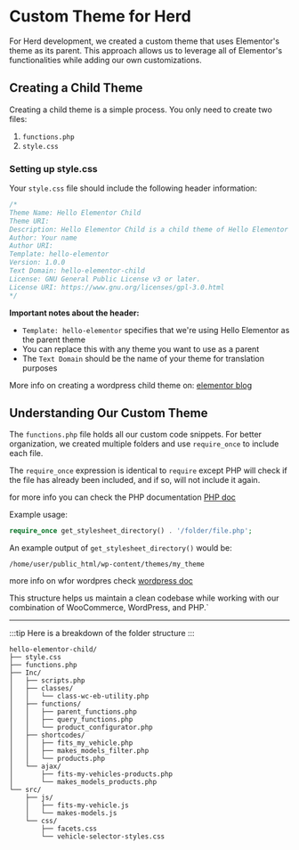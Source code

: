 # Custom Theme for Herd

For Herd development, we created a custom theme that uses Elementor's theme as its parent. This approach allows us to leverage all of Elementor's functionalities while adding our own customizations.

## Creating a Child Theme

Creating a child theme is a simple process. You only need to create two files:
1. `functions.php`
2. `style.css`

### Setting up style.css

Your `style.css` file should include the following header information:

```css
/*
Theme Name: Hello Elementor Child
Theme URI:
Description: Hello Elementor Child is a child theme of Hello Elementor
Author: Your name
Author URI:
Template: hello-elementor
Version: 1.0.0
Text Domain: hello-elementor-child
License: GNU General Public License v3 or later.
License URI: https://www.gnu.org/licenses/gpl-3.0.html
*/
```

**Important notes about the header:**
- `Template: hello-elementor` specifies that we're using Hello Elementor as the parent theme
- You can replace this with any theme you want to use as a parent
- The `Text Domain` should be the name of your theme for translation purposes

More info on creating a wordpress child theme on: [elementor blog](https://elementor.com/blog/wordpress-child-theme/)

## Understanding Our Custom Theme

The `functions.php` file holds all our custom code snippets. For better organization, we created multiple folders and use `require_once` to include each file.

The `require_once` expression is identical to `require` except PHP will check if the file has already been included, and if so, will not include it again.

for more info you can check the PHP documentation [PHP doc](https://www.php.net/manual/en/function.require-once.php)

Example usage:
```php
require_once get_stylesheet_directory() . '/folder/file.php';
```

An example output of `get_stylesheet_directory()` would be:
```
/home/user/public_html/wp-content/themes/my_theme
```
more info on wfor wordpres check [wordpress doc](https://developer.wordpress.org/reference/functions/get_stylesheet_directory/)


This structure helps us maintain a clean codebase while working with our combination of WooCommerce, WordPress, and PHP.`

---

:::tip
Here is a breakdown of the folder structure
:::

```
hello-elementor-child/
├── style.css
├── functions.php
├── Inc/
│   ├── scripts.php
│   ├── classes/
│   │   └── class-wc-eb-utility.php
│   ├── functions/
│   │   ├── parent_functions.php
│   │   ├── query_functions.php
│   │   └── product_configurator.php
│   ├── shortcodes/
│   │   ├── fits_my_vehicle.php
│   │   ├── makes_models_filter.php
│   │   └── products.php
│   └── ajax/
│       ├── fits-my-vehicles-products.php
│       └── makes_models_products.php
└── src/
    ├── js/
    │   ├── fits-my-vehicle.js
    │   └── makes-models.js
    └── css/
        ├── facets.css
        └── vehicle-selector-styles.css
```
